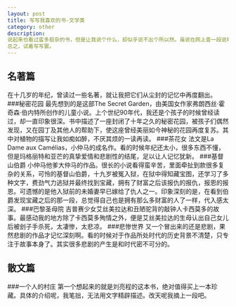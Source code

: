 ```yaml
---
layout: post
title: 写写我喜欢的书-文学类
category: other
description: 
说起来也看过蛮多挺杂的书，但是让我说个什么，却似乎说不出个所以然。虽说在网上查一段说明是很容易的事情，但是用自己的语言来描述，还是有些差别的。
总之，试着写写罢。
---
```


## 名著篇
在十几岁的年纪，曾读过一些名著，就让我把它们从尘封的记忆中再度翻出。
###秘密花园
最先想到的是这部The Secret Garden，由美国女作家弗朗西丝·霍奇森·伯内特所创作的儿童小说。上个世纪90年代，我还是个孩子的时候曾经读过，却一直印象很深。书中描述了一座封闭了十年之久的秘密花园，被孩子们偶然发现，又在园丁及其他人的帮助下，使这座曾经美丽如今神秘的花园再度复苏。其中对植物的描写让我如痴如醉，不厌其烦的一读再读。
###茶花女
法文是La Dame aux Camélias，小仲马的成名作。看的时候年纪还太小，很多东西不懂，但是玛格丽特和亚芒的真挚爱情和悲剧性的结尾，足以让人记忆犹新。
###基督山伯爵
小仲马他爹大仲马的作品。很长的小说看得蛮辛苦，里面牵扯到款很多复杂的关系，可怜的基督山伯爵，十九岁被冤入狱，在狱中得知藏宝图，还学习了多种文字，费劲气力逃狱并最终找到宝藏，拥有了财富之后该报仇的报仇，报恩的报恩。可遗憾的是他入狱前的未婚妻早已嫁给了仇人之一。印象深刻的是，在看到伯爵发现宝藏之后的那一段，总觉得自己也是拥有那么多财富的人了一样，代入感太深。
###巴黎圣母院
吉普赛少女艾丝美拉达和丑陋驼背的敲钟人卡西莫多的故事。最感动我的地方除了卡西莫多殉情之外，便是艾丝美拉达的生母认出自己女儿后被刽子手杀死，太凄惨，太悲凉。
###悲惨世界
又一个冒出来的还是悲剧，果然悲剧的作品才记忆深刻啊。看的时候对于作品所处时代的历史背景不清楚，只专注于故事本身了。其实很多悲剧的产生是和时代密不可分的。

## 散文篇
###一个人的村庄
第一个想起来的就是刘亮程的这本书，绝对值得买上一本珍藏。具体的介绍呢，我笔拙，无法用文字精辟描述。改天呢我摘上一段吧。


